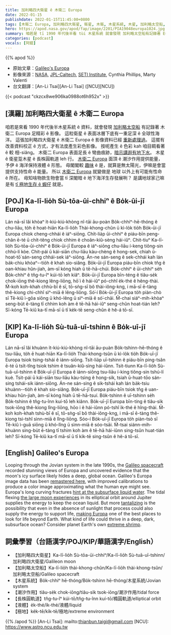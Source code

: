```yaml
---
title: 加利略四大衛星 ê 木衛二 Europa
date: 2022-01-15
publishdate: 2022-01-15T11:45:00+0800
tags: [木衛二 Europa, 加利略四大衛星, 衛星, 木衛, 木星系統, 木星, 加利略太空船, 潮汐力, 長株圓, 長株圓軌道, 潮汐作用]
hero: https://apod.nasa.gov/apod/fap/image/2201/PIA19048europa1024.jpg
summary: 咱若是 tī 1990 年代後半看 tùi 木星系統 就會發現 加利略太空船有記錄著 Europa 衛星足精彩 ê 影像。
categories: [podcast]
vocals: [阿錕]
---
```


{{% apod %}}

- 原始文章：[Galileo's Europa](https://apod.nasa.gov/apod/ap220115.html)
- 影像來源：[NASA](https://www.nasa.gov/), [JPL-Caltech](http://www.jpl.nasa.gov/), [SETI Institute](http://www.seti.org), Cynthia Phillips, Marty Valenti
- 台文翻譯：[An-Li Tsai][An-Li Tsai] ([NCU][NCU])

{{< podcast "ckzcx8we906ka0988ot6h952x" >}}

## [漢羅] 加利略四大衛星 ê 木衛二 Europa
咱若是來看 1990 年代後半木星系統 ê 資料，就會發現 [加利略太空船][Galileo spacecraft] 有記錄著 木衛二 Europa 足精彩 ê 影像。
這粒衛星 ê 表面冰層下底有一重足深 ê 全球性海洋。
這張加利略四大衛星 ê 木衛二 Europa ê 影像資料已經 [重新處理過][remastered here]。
這擺有改善資料校正 ê 方式，才有法度產生彩色影像。
按呢產生 ê 色彩 kah 咱目睭看著 ê 較 相-siâng。
木衛二 Europa 表面足長 ê 彎曲痕跡，[暗示講遐有地下水][hint at the subsurface liquid water]。
木星 ê 衛星踅木星 ê 長株圓軌道 leh 行。
[木衛二 Europa][the large moon experiences] 面頂 ê 潮汐作用提供能量，予伊 ê 海洋保持液體 ê 形態。
毋閣閣較 [趣味][tantalizing] ê 是，就算是無太陽光，伊嘛是會當提供支持性命 ê 能量。
所以 [木衛二 Europa][making Europa] 就變做是 地球 以外上有可能有性命 ê 所在。
毋知啥物款生物會當 tī 深閣暗 ê 地下海洋生存發展咧？
是講地球家己嘛是有 [tī 極地生存 ê 蝦仔][extreme shrimp] 就是。

## [POJ] Ka-lī-lio̍h Sù-tōa-ūi-chhiⁿ ê Bo̍k-ūi-jī Europa
Lán nā-sī lâi khòaⁿ i̍t-kiú-kiú-khòng nî-tāi āu-poàn Bo̍k-chhiⁿ-hē-thóng ê chu-liāu, to̍h ē hoat-hiān Ka-lī-lio̍h Thài-khong-chûn ū kì-lo̍k tio̍h Bo̍k-ūi-jī Europa chiok cheng-chhái ê iáⁿ-siōng.
Chi̍t-lia̍p ūi-chhiⁿ ê piáu-bīn peng-chân ē-té ū chi̍t-têng chiok chhim ê choân-kiû-sèng hái-iûⁿ.
Chit-tiuⁿ Ka-lī-lio̍h Sù-tōa-ūi-chhiⁿ ê Bo̍k-ūi-jī Europa ê iáⁿ-siōng chu-liāu í-keng tiông-sin chhú-lí kòe.
Chit-pái ū kái-siān chu-liāu kàu-chèng ê hong-sek, chiah ū-hoat-tō͘ sán-seng chhái-sek iáⁿ-siōng.
Án-ne sán-seng ê sek-chhái kah lán ba̍k-chiu khòaⁿ--tio̍h ê khah sio-siâng.
Bo̍k-ūi-jī Europa piáu-bīn chiok tn̂g ê oan-khiau hûn-jiah, àm-sī kóng hiah ū tē-hā-chúi.
Bo̍k-chhiⁿ ê ūi-chhiⁿ se̍h Bo̍k-chhiⁿ ê tn̂g-tu-îⁿ kúi-tō leh kiâⁿ.
Bo̍k-ūi-jī Europa bīn-téng ê tiâu-se̍k chok-iōng thê-kiong lêng-liōng, hō͘ i ê hái-iûⁿ pó-chhî e̍k-thé ê hêng-thài.
M̄-koh koh-khah chhù-bī ê sī, tō-sǹg-sī bô thài-iông-kng, i mā-sī ē-tàng thê-kiong chi-chhî sìⁿ-miā ê lêng-liōng.
Só͘-í Bo̍k-ūi-jī Europa to̍h piàn-chò sī Tē-kiû ì-gōa siōng ū khó-lêng ū sìⁿ-miā ê só͘-chāi.
M̄-chai siáⁿ-mih-khòaⁿ seng-bu̍t ē-tàng tī chhim koh àm ê tē-hā hái-iûⁿ seng-chûn hoat-tián leh?
Sī-kóng Tē-kiû ka-tī mā-sī ū tī ke̍k-tē seng-chûn ê hê-á tō-sī.

## [KIP] Ka-lī-lio̍h Sù-tuā-uī-tshinn ê Bo̍k-uī-jī Europa
Lán nā-sī lâi khuànn i̍t-kiú-kiú-khòng nî-tāi āu-puàn Bo̍k-tshinn-hē-thóng ê tsu-liāu, to̍h ē huat-hiān Ka-lī-lio̍h Thài-khong-tsûn ū kì-lo̍k tio̍h Bo̍k-uī-jī Europa tsiok tsing-tshái ê iánn-siōng.
Tsi̍t-lia̍p uī-tshinn ê piáu-bīn ping-tsân ē-té ū tsi̍t-tîng tsiok tshim ê tsuân-kiû-sìng hái-iûnn.
Tsit-tiunn Ka-lī-lio̍h Sù-tuā-uī-tshinn ê Bo̍k-uī-jī Europa ê iánn-siōng tsu-liāu í-king tiông-sin tshú-lí kuè.
Tsit-pái ū kái-siān tsu-liāu kàu-tsìng ê hong-sik, tsiah ū-huat-tōo sán-sing tshái-sik iánn-siōng.
Án-ne sán-sing ê sik-tshái kah lán ba̍k-tsiu khuànn--tio̍h ê khah sio-siâng.
Bo̍k-uī-jī Europa piáu-bīn tsiok tn̂g ê uan-khiau hûn-jiah, àm-sī kóng hiah ū tē-hā-tsuí.
Bo̍k-tshinn ê uī-tshinn se̍h Bo̍k-tshinn ê tn̂g-tu-înn kuí-tō leh kiânn.
Bo̍k-uī-jī Europa bīn-tíng ê tiâu-si̍k tsok-iōng thê-kiong lîng-liōng, hōo i ê hái-iûnn pó-tshî i̍k-thé ê hîng-thài.
M̄-koh koh-khah tshù-bī ê sī, tō-sǹg-sī bô thài-iông-kng, i mā-sī ē-tàng thê-kiong tsi-tshî sìnn-miā ê lîng-liōng.
Sóo-í Bo̍k-uī-jī Europa to̍h piàn-tsò sī Tē-kiû ì-guā siōng ū khó-lîng ū sìnn-miā ê sóo-tsāi.
M̄-tsai siánn-mih-khuànn sing-bu̍t ē-tàng tī tshim koh àm ê tē-hā hái-iûnn sing-tsûn huat-tián leh?
Sī-kóng Tē-kiû ka-tī mā-sī ū tī ki̍k-tē sing-tsûn ê hê-á tō-sī.

## [English] Galileo's Europa
Looping through the Jovian system in the late 1990s, the [Galileo spacecraft][Galileo spacecraft] recorded stunning views of Europa and uncovered evidence that the moon's icy surface likely hides a deep, global ocean.
Galileo's Europa image data has been [remastered here][remastered here], with improved calibrations to produce a color image approximating what the human eye might see.
Europa's long curving fractures [hint at the subsurface liquid water][hint at the subsurface liquid water].
The tidal flexing [the large moon experiences][the large moon experiences] in its elliptical orbit around Jupiter supplies the energy to keep the ocean liquid.
But more [tantalizing][tantalizing] is the possibility that even in the absence of sunlight that process could also supply the energy to support life, [making Europa][making Europa] one of the best places to look for life beyond Earth.
What kind of life could thrive in a deep, dark, subsurface ocean?
Consider planet Earth's own [extreme shrimp][extreme shrimp].

## 詞彙學習（台語漢字/POJ/KIP/華語漢字/English）
- 【加利略四大衛星】Ka-lī-lio̍h Sù-tōa-ūi-chhiⁿ/Ka-lī-lio̍h Sù-tuā-uī-tshinn/加利略四大衛星/Galileon moon
- 【加利略太空船】Ka-lī-lio̍h thài-khong-chûn/Ka-lī-lio̍h thài-khong-tsûn/加利略太空船/Galileo spacecraft
- 【木星系統】Bo̍k-chhiⁿ hē-thóng/Bo̍k-tshinn hē-thóng/木星系統/Jovian system
- 【潮汐作用】tiâu-se̍k chok-iōng/tiâu-si̍k tsok-iōng/潮汐作用/tidal force
- 【長株圓軌道】tn̂g-tu-îⁿ kúi-tō/tn̂g-tu-înn kuí-tō/橢圓軌道/elliptical orbit
- 【液體】e̍k-thé/i̍k-thé/液體/liquid
- 【極地】ke̍k-tē/ki̍k-tē/極地/extreme environment

{{% /apod %}}
[An-Li Tsai]: mailto:thianbun.taigi@gmail.com
[NCU]: https://www.astro.ncu.edu.tw

[copyright]: https://apod.nasa.gov/apod/fap/lib/about_apod.html#srapply

[Galileo spacecraft]:https://solarsystem.nasa.gov/galileo/
[remastered here]:https://photojournal.jpl.nasa.gov/catalog/?IDNumber=PIA19048
[hint at the subsurface liquid water]:https://www.nasa.gov/feature/goddard/2019/nasa-scientists-confirm-water-vapor-on-europa
[the large moon experiences]:https://apod.nasa.gov/apod/ap160401.html
[tantalizing]:https://apod.nasa.gov/apod/ap140919.html
[making Europa]:https://europa.nasa.gov/
[extreme shrimp]:https://www.nasa.gov/jpl/extreme-shrimp-may-hold-clues-to-alien-life/
